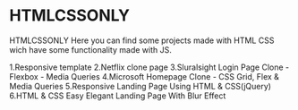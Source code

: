 # HTMLCSSONLY
 HTMLCSSONLY
Here you can find some projects made with HTML CSS wich have some functionality made with JS.

1.Responsive template 
2.Netflix clone page
3.Sluralsight Login Page Clone - Flexbox - Media Queries
4.Microsoft Homepage Clone - CSS Grid, Flex & Media Queries
5.Responsive Landing Page Using HTML & CSS(jQuery)
6.HTML & CSS Easy Elegant Landing Page With Blur Effect